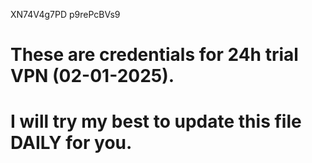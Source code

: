 XN74V4g7PD
p9rePcBVs9
# These are credentials for 24h trial VPN (02-01-2025). 
# I will try my best to update this file DAILY for you.
